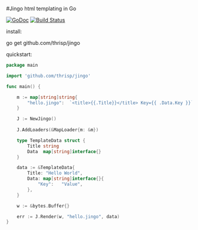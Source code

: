 #Jingo
html templating in Go

[![GoDoc](https://godoc.org/github.com/thrisp/jingo?status.png)](https://godoc.org/github.com/thrisp/jingo)
[![Build Status](https://travis-ci.org/thrsip/jingo.svg)](https://travis-ci.org/thrisp/jingo)

install:

go get github.com/thrisp/jingo

quickstart:

```go
package main

import 'github.com/thrisp/jingo'

func main() {

    m := map[string]string{
		"hello.jingo":  `<title>{{.Title}}</title> Key={{ .Data.Key }}`,
    }

    J := NewJingo()
    
    J.AddLoaders(&MapLoader{m: &m})

    type TemplateData struct {
	    Title string
	    Data  map[string]interface{}
    } 

    data := &TemplateData{
		Title: "Hello World",
		Data: map[string]interface{}{
			"Key":   "Value",
		},
	}

    w := &bytes.Buffer{}

	err := J.Render(w, "hello.jingo", data)
}
```
